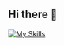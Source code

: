 ## Hi there 👋

[![My Skills](https://skillicons.dev/icons?i=docker,git,golang,js,mysql,php,webpack,wordpress&theme=dark)](https://skillicons.dev)
